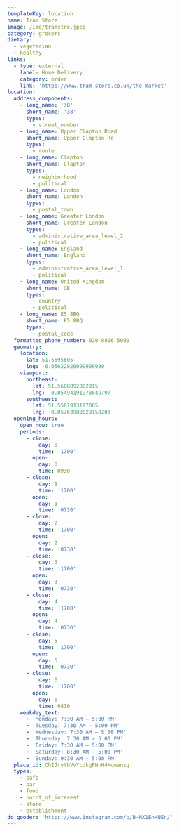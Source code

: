 ```yaml
---
templateKey: location
name: Tram Store
image: /img/tramstre.jpeg
category: grocers
dietary:
  - vegetarian
  - healthy
links:
  - type: external
    label: Home Delivery
    category: order
    link: 'https://www.tram-store.co.uk/the-market'
location:
  address_components:
    - long_name: '38'
      short_name: '38'
      types:
        - street_number
    - long_name: Upper Clapton Road
      short_name: Upper Clapton Rd
      types:
        - route
    - long_name: Clapton
      short_name: Clapton
      types:
        - neighborhood
        - political
    - long_name: London
      short_name: London
      types:
        - postal_town
    - long_name: Greater London
      short_name: Greater London
      types:
        - administrative_area_level_2
        - political
    - long_name: England
      short_name: England
      types:
        - administrative_area_level_1
        - political
    - long_name: United Kingdom
      short_name: GB
      types:
        - country
        - political
    - long_name: E5 8BQ
      short_name: E5 8BQ
      types:
        - postal_code
  formatted_phone_number: 020 8806 5099
  geometry:
    location:
      lat: 51.5595605
      lng: -0.05622829999999999
    viewport:
      northeast:
        lat: 51.5608892802915
        lng: -0.05494191970849797
      southwest:
        lat: 51.5581913197085
        lng: -0.05763988029150203
  opening_hours:
    open_now: true
    periods:
      - close:
          day: 0
          time: '1700'
        open:
          day: 0
          time: 0930
      - close:
          day: 1
          time: '1700'
        open:
          day: 1
          time: '0730'
      - close:
          day: 2
          time: '1700'
        open:
          day: 2
          time: '0730'
      - close:
          day: 3
          time: '1700'
        open:
          day: 3
          time: '0730'
      - close:
          day: 4
          time: '1700'
        open:
          day: 4
          time: '0730'
      - close:
          day: 5
          time: '1700'
        open:
          day: 5
          time: '0730'
      - close:
          day: 6
          time: '1700'
        open:
          day: 6
          time: 0830
    weekday_text:
      - 'Monday: 7:30 AM – 5:00 PM'
      - 'Tuesday: 7:30 AM – 5:00 PM'
      - 'Wednesday: 7:30 AM – 5:00 PM'
      - 'Thursday: 7:30 AM – 5:00 PM'
      - 'Friday: 7:30 AM – 5:00 PM'
      - 'Saturday: 8:30 AM – 5:00 PM'
      - 'Sunday: 9:30 AM – 5:00 PM'
  place_id: ChIJrytbVVYcdkgRNnH4Kqwanzg
  types:
    - cafe
    - bar
    - food
    - point_of_interest
    - store
    - establishment
do_gooder: 'https://www.instagram.com/p/B-NX1EnHNEn/'
---
```

